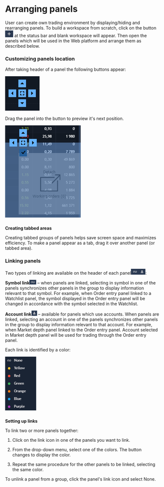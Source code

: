 # Arranging panels

User can create own trading environment by displaying/hiding and rearranging panels. To build a workspace from scratch, click on the button![](../../.gitbook/assets/screenshot_1-copy%20%281%29.png)
at the status bar and blank workspace will appear. Then open the panels which will be used in the Web platform and arrange them as described below.

### **Customizing panels location**

After taking header of a panel the following buttons appear:

![](../../.gitbook/assets/screenshot_5.png)


Drag the panel into the button to preview it's next position.

![](../../.gitbook/assets/screenshot_2%20%281%29.png)

### 
**Creating tabbed areas**

Creating tabbed groups of panels helps save screen space and maximizes efficiency. To make a panel appear as a tab, drag it over another panel \(or tabbed area\).

### **Linking panels** 

Two types of linking are available on the header of each panel![](../../.gitbook/assets/screenshot_11.png):


**Symbol link**![](../../.gitbook/assets/screenshot_11-copy.png)
– when panels are linked, selecting in symbol in one of the panels synchronizes other panels in the group to display information relevant to that symbol. For example, when Order entry panel linked to a Watchlist panel, the symbol displayed in the Order entry panel will be changed in accordance with the symbol selected in the Watchlist.


**Account link**![](../../.gitbook/assets/screenshot_11-copy-2.png)
– available for panels which use accounts. When panels are linked, selecting an account in one of the panels synchronizes other panels in the group to display information relevant to that account. For example, when Market depth panel linked to the Order entry panel. Account selected in Market depth panel will be used for trading through the Order entry panel.

Each link is identified by a color:

![](../../.gitbook/assets/screen2.png)

### 
**Setting up links**

To link two or more panels together:

1. Click on the link icon in one of the panels you want to link.

2. From the drop-down menu, select one of the colors. The button changes to display the color.

3. Repeat the same procedure for the other panels to be linked, selecting the same color.

To unlink a panel from a group, click the panel's link icon and select None.

